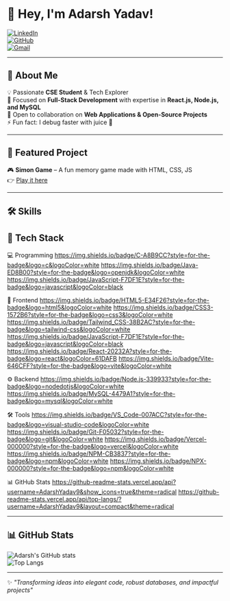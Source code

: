 # 👋 Hey, I'm Adarsh Yadav!  

[![LinkedIn](https://img.shields.io/badge/LinkedIn-Adarsh%20Yadav-blue?style=for-the-badge&logo=linkedin)](https://www.linkedin.com/in/adarsh-yadav9)  
[![GitHub](https://img.shields.io/badge/GitHub-AdarshYadav9-black?style=for-the-badge&logo=github)](https://github.com/AdarshYadav9)  
[![Gmail](https://img.shields.io/badge/Gmail-adarshyadav918273@gmail.com-red?style=for-the-badge&logo=gmail)](mailto:adarshyadav918273@gmail.com)  

---

## 🚀 About Me  
💡 Passionate **CSE Student** & Tech Explorer  
🎯 Focused on **Full-Stack Development** with expertise in **React.js, Node.js, and MySQL**  
🤝 Open to collaboration on **Web Applications & Open-Source Projects**  
⚡ Fun fact: I debug faster with juice 🧃  

---

## 📌 Featured Project  
🎮 **Simon Game** – A fun memory game made with HTML, CSS, JS  
👉 [Play it here](https://simongame-rho.vercel.app/)  

---

## 🛠️ Skills  
## 🚀 Tech Stack
💻 Programming
https://img.shields.io/badge/C-A8B9CC?style=for-the-badge&logo=c&logoColor=white
https://img.shields.io/badge/Java-ED8B00?style=for-the-badge&logo=openjdk&logoColor=white
https://img.shields.io/badge/JavaScript-F7DF1E?style=for-the-badge&logo=javascript&logoColor=black

🎨 Frontend
https://img.shields.io/badge/HTML5-E34F26?style=for-the-badge&logo=html5&logoColor=white
https://img.shields.io/badge/CSS3-1572B6?style=for-the-badge&logo=css3&logoColor=white
https://img.shields.io/badge/Tailwind_CSS-38B2AC?style=for-the-badge&logo=tailwind-css&logoColor=white
https://img.shields.io/badge/JavaScript-F7DF1E?style=for-the-badge&logo=javascript&logoColor=black
https://img.shields.io/badge/React-20232A?style=for-the-badge&logo=react&logoColor=61DAFB
https://img.shields.io/badge/Vite-646CFF?style=for-the-badge&logo=vite&logoColor=white

⚙️ Backend
https://img.shields.io/badge/Node.js-339933?style=for-the-badge&logo=nodedotjs&logoColor=white
https://img.shields.io/badge/MySQL-4479A1?style=for-the-badge&logo=mysql&logoColor=white

🛠️ Tools
https://img.shields.io/badge/VS_Code-007ACC?style=for-the-badge&logo=visual-studio-code&logoColor=white
https://img.shields.io/badge/Git-F05032?style=for-the-badge&logo=git&logoColor=white
https://img.shields.io/badge/Vercel-000000?style=for-the-badge&logo=vercel&logoColor=white
https://img.shields.io/badge/NPM-CB3837?style=for-the-badge&logo=npm&logoColor=white
https://img.shields.io/badge/NPX-000000?style=for-the-badge&logo=npm&logoColor=white


📊 GitHub Stats
https://github-readme-stats.vercel.app/api?username=AdarshYadav9&show_icons=true&theme=radical
https://github-readme-stats.vercel.app/api/top-langs/?username=AdarshYadav9&layout=compact&theme=radical


---

## 📊 GitHub Stats  
![Adarsh's GitHub stats](https://github-readme-stats.vercel.app/api?username=AdarshYadav9&show_icons=true&theme=radical)  
![Top Langs](https://github-readme-stats.vercel.app/api/top-langs/?username=AdarshYadav9&layout=compact&theme=radical)  

---
✨ *"Transforming ideas into elegant code, robust databases, and impactful projects"*
